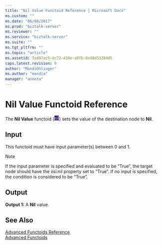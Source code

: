```yaml
---
title: "Nil Value Functoid Reference | Microsoft Docs"
ms.custom: ""
ms.date: "06/08/2017"
ms.prod: "biztalk-server"
ms.reviewer: ""
ms.service: "biztalk-server"
ms.suite: ""
ms.tgt_pltfrm: ""
ms.topic: "article"
ms.assetid: 7ad97ac5-dc72-438e-a9fb-8c88d53284d5
caps.latest.revision: 9
author: "MandiOhlinger"
ms.author: "mandia"
manager: "anneta"
---
```

# Nil Value Functoid Reference
The **Nil Value** functoid (![Nil Value functoid](../core/media/advanced-nil-value-functoid.gif "advanced_nil_value_functoid")) sets the value of the destination node to **Nil**.  
  
## Input  
 This functoid must have input parameter(s) between 0 and 1.  
  
> [!NOTE]
>  If the input parameter is specified and evaluated to be “True”, the target node should have the xsi:nil property set to “True”. If no input is specified, the condition is considered to be “True”.  
  
## Output  
 **Output 1:** A **Nil** value.  
  
## See Also  
 [Advanced Functoids Reference](../core/advanced-functoids-reference.md)   
 [Advanced Functoids](../core/advanced-functoids.md)